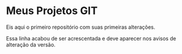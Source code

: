 # Meus Projetos GIT
 Eis aqui o primeiro repositório com suas primeiras alterações.

 Essa linha acabou de ser acrescentada e deve aparecer nos avisos de alteração da versão.
